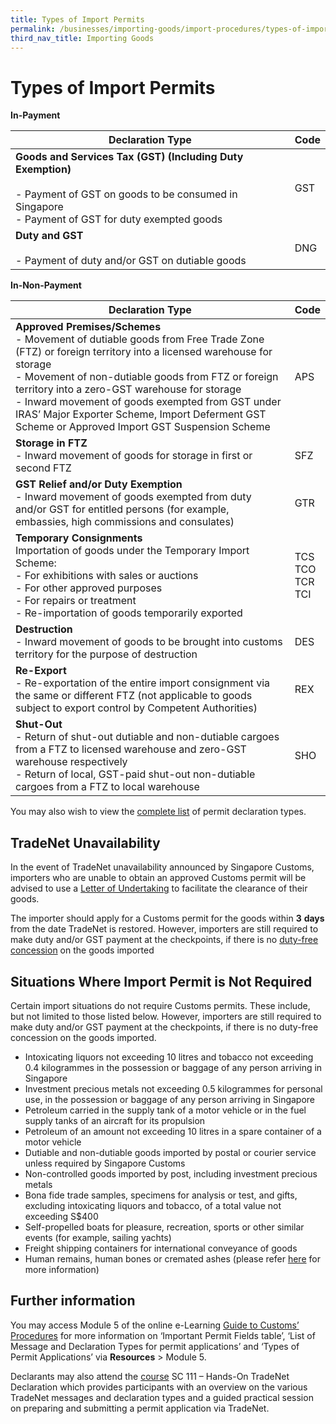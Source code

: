 ```yaml
---
title: Types of Import Permits
permalink: /businesses/importing-goods/import-procedures/types-of-import-permits
third_nav_title: Importing Goods
---
```


# Types of Import Permits

**In-Payment**

| Declaration Type | Code |  
|--|--|
| **Goods and Services Tax (GST) (Including Duty Exemption)** <br><br> -   Payment of GST on goods to be consumed in Singapore <br> -   Payment of GST for duty exempted goods | GST |
| **Duty and GST** <br><br> -   Payment of duty and/or GST on dutiable goods | DNG |  

**In-Non-Payment**

| Declaration Type | Code |  
|--|--|
| **Approved Premises/Schemes** <br> -   Movement of dutiable goods from Free Trade Zone (FTZ) or foreign territory into a licensed warehouse for storage <br> -   Movement of non-dutiable goods from FTZ or foreign territory into a zero-GST warehouse for storage <br> -   Inward movement of goods exempted from GST under IRAS’ Major Exporter Scheme, Import Deferment GST Scheme or Approved Import GST Suspension Scheme | APS |
| **Storage in FTZ** <br> -   Inward movement of goods for storage in first or second FTZ | SFZ |  
| **GST Relief and/or Duty Exemption** <br> -   Inward movement of goods exempted from duty and/or GST for entitled persons (for example, embassies, high commissions and consulates) | GTR |  
| **Temporary Consignments** <br> Importation of goods under the Temporary Import Scheme: <br> -   For exhibitions with sales or auctions <br> -   For other approved purposes <br> -   For repairs or treatment <br> -   Re-importation of goods temporarily exported | TCS<br>TCO<br>TCR<br>TCI | 
| **Destruction** <br> -   Inward movement of goods to be brought into customs territory for the purpose of destruction | DES | 
| **Re-Export** <br> -   Re-exportation of the entire import consignment via the same or different FTZ (not applicable to goods subject to export control by Competent Authorities) | REX | 
| **Shut-Out** <br> -   Return of shut-out dutiable and non-dutiable cargoes from a FTZ to licensed warehouse and zero-GST warehouse respectively <br> -   Return of local, GST-paid shut-out non-dutiable cargoes from a FTZ to local warehouse | SHO | 

You may also wish to view the  [complete list](https://www.customs.gov.sg/-/media/cus/files/business/importing-goods/import-procedures/types-of-import-permits/types-of-permit-applications.pdf?la=en&hash=C476AE7D5BE45EFD46EAC7838B7233B1540C041B)  of permit declaration types.

## TradeNet Unavailability

In the event of TradeNet unavailability announced by Singapore Customs, importers who are unable to obtain an approved Customs permit will be advised to use a [Letter of Undertaking](https://www.customs.gov.sg/-/media/cus/files/business/importing-goods/import-procedures/types-of-import-permits/lou-template-for-tn-unavailability-6aug15.docx?la=en&hash=2FC5CEF4EFC59B24B34204EF62011F8A7E5FBC8E) to facilitate the clearance of their goods.

The importer should apply for a Customs permit for the goods within **3** **days** from the date TradeNet is restored. However, importers are still required to make duty and/or GST payment at the checkpoints, if there is no [duty-free concession](https://www.customs.gov.sg/individuals/going-through-customs/arrival/duty-free-concession-and-gst-relief) on the goods imported

## Situations Where Import Permit is Not Required

Certain import situations do not require Customs permits. These include, but not limited to those listed below. However, importers are still required to make duty and/or GST payment at the checkpoints, if there is no duty-free concession on the goods imported.

-   Intoxicating liquors not exceeding 10 litres and tobacco not exceeding 0.4 kilogrammes in the possession or baggage of any person arriving in Singapore
-   Investment precious metals not exceeding 0.5 kilogrammes for personal use, in the possession or baggage of any person arriving in Singapore
-   Petroleum carried in the supply tank of a motor vehicle or in the fuel supply tanks of an aircraft for its propulsion
-   Petroleum of an amount not exceeding 10 litres in a spare container of a motor vehicle
-   Dutiable and non-dutiable goods imported by postal or courier service unless required by Singapore Customs
-   Non-controlled goods imported by post, including investment precious metals
-   Bona fide trade samples, specimens for analysis or test, and gifts, excluding intoxicating liquors and tobacco, of a total value not exceeding S$400
-   Self-propelled boats for pleasure, recreation, sports or other similar events (for example, sailing yachts)
-   Freight shipping containers for international conveyance of goods
-   Human remains, human bones or cremated ashes (please refer [here](https://www.customs.gov.sg/individuals/transfer-of-remains-for-cremation-or-burial) for more information)

## Further information

You may access Module 5 of the online e-Learning [Guide to Customs’ Procedures](https://www.customs.gov.sg/-/media/cus/files/e-learning/main.html) for more information on ‘Important Permit Fields table’, ‘List of Message and Declaration Types for permit applications’ and ‘Types of Permit Applications’ via **Resources** > Module 5.

Declarants may also attend the [course](https://www.customs.gov.sg/businesses/resources/courses-and-events) SC 111 – Hands-On TradeNet Declaration which provides participants with an overview on the various TradeNet messages and declaration types and a guided practical session on preparing and submitting a permit application via TradeNet.
